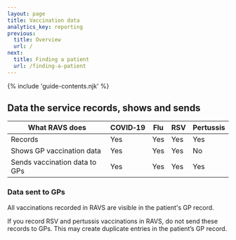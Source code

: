 ```yaml
---
layout: page
title: Vaccination data
analytics_key: reporting
previous:
  title: Overview
  url: /
next:
  title: Finding a patient
  url: /finding-a-patient
---
```


{% include 'guide-contents.njk' %}

## Data the service records, shows and sends

</div></div>
<div class="nhsuk-grid-row"><div class="nhsuk-grid-column-full">

| What RAVS does                | COVID‑19         | Flu         | RSV                      | Pertussis                |
|-------------------------------|------------------|-------------|--------------------------|--------------------------|
| Records                       | Yes              | Yes         | Yes                      | Yes                      |
| Shows GP vaccination data     | Yes              | Yes         | Yes                       | No                       |
| Sends vaccination data to GPs | Yes              | Yes         | Yes                      | Yes                      |

</div></div>
<div class="nhsuk-grid-row"><div class="nhsuk-grid-column-two-thirds">

### Data sent to GPs

All vaccinations recorded in RAVS are visible in the patient's GP record.

If you record RSV and pertussis vaccinations in RAVS, do not send these records to GPs. This may create duplicate entries in the patient’s GP record.

